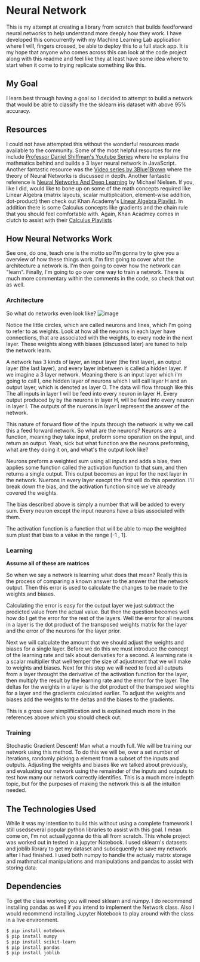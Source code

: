 # Neural Network

This is my attempt at creating a library from scratch that builds feedforward neural networks to help understand more deeply how they work. I have developed this concurrently with my Machine Learning Lab application where I will, fingers crossed, be able to deploy this to a full stack app. It is my hope that anyone who comes across this can look at the code project along with this readme and feel like they at least have some idea where to start when it come to trying replicate something like this. 

## My Goal
I learn best through having a goal so I decided to attempt to build a network that would be able to classify the the sklearn iris dataset with above 95% accuracy. 

## Resources 
I could not have attempted this without the wonderful resources made available to the community. Some of the most helpful resources for me include [Professor Daniel Shiffman's Youtube Series](https://www.youtube.com/watch?v=XJ7HLz9VYz0&list=PLRqwX-V7Uu6aCibgK1PTWWu9by6XFdCfh) where he explains the mathmatics behind and builds a 3 layer neural network in JavaScript. Another fantastic resource was the [Video series by 3Blue1Brown](https://www.youtube.com/watch?v=aircAruvnKk&list=PLZHQObOWTQDNU6R1_67000Dx_ZCJB-3pi) where the theory of Neural Networks is discussed in depth. Another fantastic reference is [Neural Networks And Deep Learning](http://neuralnetworksanddeeplearning.com/index.html) by Michael Nielsen. If you, like I did,  would like to bone up on some of the  math concepts required like Linear Algebra (matrix layouts, scalar multiplication, element-wise addition, dot-product) then check out Khan Academy's [Linear Algebra Playlist](https://www.youtube.com/watch?v=xyAuNHPsq-g&list=PLFD0EB975BA0CC1E0). In addition there is some Calculus concepts like gradients and the chain rule that you should feel comfortable with. Again, Khan Acadmey comes in clutch to assist with their [Calculus Playlists](https://www.youtube.com/watch?v=TrcCbdWwCBc&list=PLSQl0a2vh4HC5feHa6Rc5c0wbRTx56nF7)

## How Neural Networks Work
See one, do one, teach one is the motto so I'm gonna try to give you a overview of how these things work. I'm first going to cover what the architecture a network is. I'm then going to cover how the network can "learn". Finally, I'm going to go over one way to train a network. There is much more commentary within the comments in the code, so check that out as well.

### Architecture 
So what do networks even look like? 
![image](https://user-images.githubusercontent.com/46241098/75271864-2127a000-57ba-11ea-9e36-77251ea3872b.png)

Notice the little circles, which are called neurons and lines, which I'm going to refer to as weights. Look at how all the neurons in each layer have connections, that are associated with the weights, to every node in the next layer. These weights along with biases (discussed later) are tuned to help the network learn.

A network has 3 kinds of layer, an input layer (the first layer), an output layer (the last layer), and every layer inbetween is called a hidden layer. If we imagine a 3 layer network. Meaning there is an input layer which i'm going to call I, one hidden layer of  neurons which I will call layer H and an output layer, which is denoted as layer O. The data will flow through like this The all inputs in layer I will be feed into every neuron in layer H. Every output produced by by the neurons in layer H, will be feed into every neuron in layer I. The outputs of the nuerons in layer I represent the answer of the network. 

This nature of forward flow of the inputs through the network is why we call this a feed forward network. So what are the neurons? Neurons are a function, meaning they take input, preform some operation 
on the input, and return an output. Yeah, sick but what function are the neurons preforming, what are they doing it on, and what's the output look like? 

Neurons preform a weighted sum using all inputs and adds a bias, then applies some function called the activation function to that sum, and then returns a single output. This output becomes an input 
for the next layer in the network. Nuerons in every layer execpt the first will do this operation. I'll break down the bias, and the activation function since we've already covered the weights.

The bias described above is simply a number that will be added to every sum. Every neuron except the input neurons have a bias associated with them. 

The activation function is a function that will be able to map the weighted sum plust that bias to a value in the range [-1 , 1].

### Learning

**Assume all of these are matrices**

So when we say a network is learning what does that mean? Really this is the process of comparing a known answer to the answer that the network output. Then this error is used to calculate the changes to be made to the weights and biases. 

Calculating the error is easy for the output layer we just subtract the predicted value from the actual value. But then the question becomes well how do I get the error for the rest of the layers. Well the error for all neurons in a layer is the dot product of the transposed weights matrix for the layer and the error of the neurons for the layer prior. 

Next we will calculate the amount that we should adjust the weights and biases for a single layer. Before we do this we must introduce the concept of the learning rate and talk about derivaties for a second. A learning rate is a scalar multiplier that well temper the size of adjustment that we will make to weights and biases. Next for this step we will need to feed all outputs from a layer throught the derivative of the activation function for the layer, then multiply the result by the learning rate and the error for the layer. The deltas for the weights in a layer is the dot product of the transposed wieghts for a layer and the gradients calculated earlier. To adjust the weights and biases add the weights to the deltas and the biases to the gradients. 

This is a gross over simplifiication and is explained much more in the references above which you should check out. 


### Training
Stochastic Gradient Descent! Man what a mouth full. We will be training our network using this method. To do this we will be, over a set number of iterations, randomly picking a element from a subset of the inputs and outputs. Adjusting the weights and biases like we talked about previously, and evaluating our network using the remainder of the inputs and outputs to test how many our network correctly identifies. This is a much more indepth topic, but for the purposes of making the network this is all the intuiton needed. 



## The Technologies Used

While it was my intention to build this without using a complete framework I still usedseveral popular python libraries to assist with this goal. I mean come on, I'm not actuallygonna do this all from scratch. This whole project was worked
out in tested in a jupyter Notebook. I used sklearn's datasets and joblib library to get my dataset and subsequently to save my network after I had finished. I used both numpy to handle the actualy matrix storage and mathmatical manipulations
and manipulations and pandas to assist with storing data. 

## Dependencies 
To get the class working you will need sklearn and numpy. I do recommend installing pandas as well if you intend to implement the Network class. Also I would recommend installing Jupyter Notebook to play around with the class in a live environment.
```sh
$ pip install notebook
$ pip install numpy
$ pip install scikit-learn
$ pip install pandas
$ pip install joblib
```